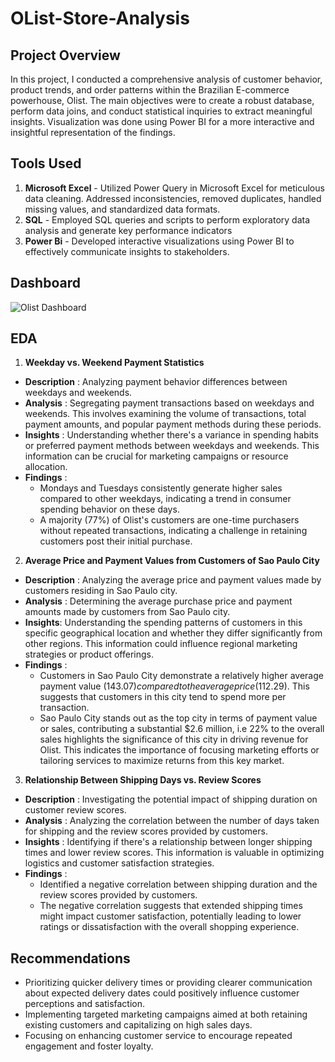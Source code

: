 # OList-Store-Analysis

## Project Overview
In this project, I conducted a comprehensive analysis of customer behavior, product trends, and order patterns within the Brazilian E-commerce powerhouse, Olist. The main objectives were to create a robust database, perform data joins, and conduct statistical inquiries to extract meaningful insights. Visualization was done using Power BI for a more interactive and insightful representation of the findings.

## Tools Used
1. **Microsoft Excel** - Utilized Power Query in Microsoft Excel for meticulous data cleaning. Addressed inconsistencies, removed duplicates, handled missing values, and standardized data formats.
2. **SQL** - Employed SQL queries and scripts to perform exploratory data analysis and generate key performance indicators
3. **Power Bi** - Developed interactive visualizations using Power BI to effectively communicate insights to stakeholders.

## Dashboard

![Olist Dashboard](https://github.com/VK1055/OList-Store-Analysis/assets/149875549/859563f8-3fcb-4140-9a08-a2a04b99dc26)




## EDA 
1. **Weekday vs. Weekend Payment Statistics**
 
- **Description** : Analyzing payment behavior differences between weekdays and weekends.
- **Analysis** : Segregating payment transactions based on weekdays and weekends. This involves examining the volume of transactions, total payment amounts, and popular payment methods during these periods.
-	**Insights** : Understanding whether there's a variance in spending habits or preferred payment methods between weekdays and weekends. This information can be crucial for marketing campaigns or resource allocation.
- **Findings** :
  * Mondays and Tuesdays consistently generate higher sales compared to other weekdays, indicating a trend in consumer spending behavior on these days.
  * A majority (77%) of Olist's customers are one-time purchasers without repeated transactions, indicating a challenge in retaining customers post their initial purchase.
  
2. **Average Price and Payment Values from Customers of Sao Paulo City**
- **Description** : Analyzing the average price and payment values made by customers residing in Sao Paulo city.
- **Analysis** : Determining the average purchase price and payment amounts made by customers from Sao Paulo city.
- **Insights**: Understanding the spending patterns of customers in this specific geographical location and whether they differ significantly from other regions. This information could influence regional marketing strategies or product offerings.
- **Findings** :
   * Customers in Sao Paulo City demonstrate a relatively higher average payment value ($143.07) compared to the average price ($112.29). This suggests that customers in this city tend to spend more per transaction.
  * Sao Paulo City stands out as the top city in terms of payment value or sales, contributing a substantial $2.6 million, i.e 22% to the overall sales highlights the significance of this city in driving revenue for Olist. This indicates the importance of focusing marketing efforts or tailoring services to maximize returns from this key market.


3. **Relationship Between Shipping Days vs. Review Scores**
- **Description** : Investigating the potential impact of shipping duration on customer review scores.
- **Analysis** : Analyzing the correlation between the number of days taken for shipping and the review scores provided by customers.
- **Insights** : Identifying if there's a relationship between longer shipping times and lower review scores. This information is valuable in optimizing logistics and customer satisfaction strategies.
- **Findings** :
  * Identified a negative correlation between shipping duration and the review scores provided by customers.
  * The negative correlation suggests that extended shipping times might impact customer satisfaction, potentially leading to lower ratings or dissatisfaction with the overall shopping experience.

## Recommendations
- Prioritizing quicker delivery times or providing clearer communication about expected delivery dates could positively influence customer perceptions and satisfaction.
- Implementing targeted marketing campaigns aimed at both retaining existing customers and capitalizing on high sales days.
- Focusing on enhancing customer service to encourage repeated engagement and foster loyalty.

